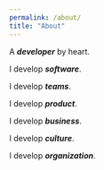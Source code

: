 ```yaml
---
permalink: /about/
title: "About"
---
```


A ***developer*** by heart.

I develop ***software***.

I develop ***teams***.

I develop ***product***.

I develop ***business***.

I develop ***culture***.

I develop ***organization***.
